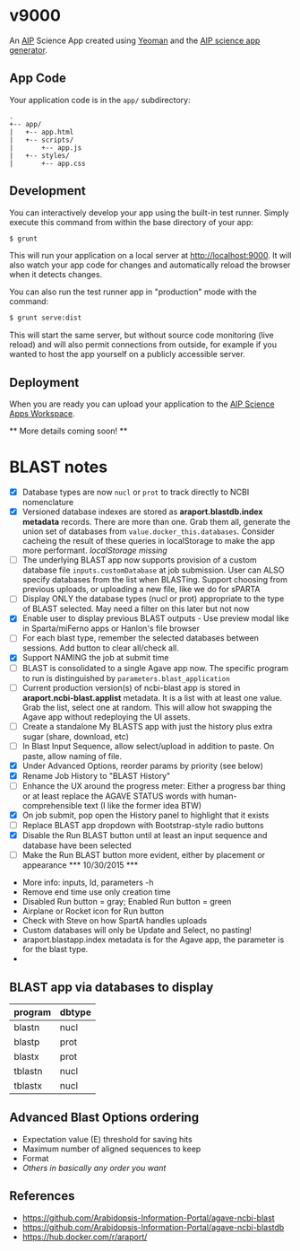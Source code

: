 # v9000

An [AIP](http://www.araport.org) Science App created using [Yeoman](http://yeoman.io)
and the [AIP science app generator](https://www.npmjs.org/package/generator-aip-science-app).

## App Code

Your application code is in the `app/` subdirectory:

```
.
+-- app/
|   +-- app.html
|   +-- scripts/
|       +-- app.js
|   +-- styles/
|       +-- app.css

```

## Development

You can interactively develop your app using the built-in test runner. Simply
execute this command from within the base directory of your app:

```bash
$ grunt
```

This will run your application on a local server at
[http://localhost:9000](http://localhost:9000). It will also watch your
app code for changes and automatically reload the browser when it detects
changes.

You can also run the test runner app in "production" mode with the command:

```bash
$ grunt serve:dist
```

This will start the same server, but without source code monitoring (live reload)
and will also permit connections from outside, for example if you wanted to host
the app yourself on a publicly accessible server.

## Deployment

When you are ready you can upload your application to the
[AIP Science Apps Workspace](http://www.araport.org/apps).

** More details coming soon! **

BLAST notes
===========

- [x] Database types are now ```nucl``` or ```prot``` to track directly to NCBI nomenclature
- [x] Versioned database indexes are stored as **araport.blastdb.index metadata** records. There are more than one. Grab them all, generate the union set of databases from ```value.docker_this.databases```. Consider cacheing the result of these queries in localStorage to make the app more performant. *localStorage missing*
- [ ] The underlying BLAST app now supports provision of a custom database file ```inputs.customDatabase``` at job submission. User can ALSO specify databases from the list when BLASTing. Support choosing from previous uploads, or uploading a new file, like we do for sPARTA
- [ ] Display ONLY the database types (nucl or prot) appropriate to the type of BLAST selected. May need a filter on this later but not now
- [x] Enable user to display previous BLAST outputs - Use preview modal like in Sparta/miFerno apps or Hanlon's file browser
- [ ] For each blast type, remember the selected databases between sessions. Add button to clear all/check all. 
- [x] Support NAMING the job at submit time
- [ ] BLAST is consolidated to a single Agave app now. The specific program to run is distinguished by ```parameters.blast_application```
- [ ] Current production version(s) of ncbi-blast app is stored in **araport.ncbi-blast.applist** metadata. It is a list with at least one value. Grab the list, select one at random. This will allow hot swapping the Agave app without redeploying the UI assets.
- [ ] Create a standalone My BLASTS app with just the history plus extra sugar (share, download, etc)
- [ ] In Blast Input Sequence, allow select/upload in addition to paste. On paste, allow naming of file.
- [x] Under Advanced Options, reorder params by priority (see below)
- [x] Rename Job History to "BLAST History"
- [ ] Enhance the UX around the progress meter: Either a progress bar thing or at least replace the AGAVE STATUS words with human-comprehensible text (I like the former idea BTW)
- [x] On job submit, pop open the History panel to highlight that it exists
- [ ] Replace BLAST app dropdown with Bootstrap-style radio buttons
- [x] Disable the Run BLAST button until at least an input sequence and database have been selected
- [ ] Make the Run BLAST button more evident, either by placement or appearance
*** 10/30/2015 ***
- More info: inputs, Id, parameters -h
- Remove end time use only creation time
- Disabled Run button = gray; Enabled Run button = green
- Airplane or Rocket icon for Run button
- Check with Steve on how SpartA handles uploads
- Custom databases will only be Update and Select, no pasting!
- araport.blastapp.index metadata is for the Agave app, the parameter is for the blast type.
- 

## BLAST app via databases to display

| program | dbtype |
| ---- | --------- |
| blastn | nucl |
| blastp | prot |
| blastx | prot |
| tblastn | nucl |
| tblastx | nucl |

## Advanced Blast Options ordering
* Expectation value (E) threshold for saving hits
* Maximum number of aligned sequences to keep
* Format
* _Others in basically any order you want_

## References
* https://github.com/Arabidopsis-Information-Portal/agave-ncbi-blast
* https://github.com/Arabidopsis-Information-Portal/agave-ncbi-blastdb
* https://hub.docker.com/r/araport/
